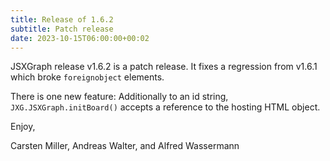 ```yaml
---
title: Release of 1.6.2
subtitle: Patch release
date: 2023-10-15T06:00:00+00:02
---
```


JSXGraph release v1.6.2 is a patch release. It fixes a regression from v1.6.1 which broke `foreignobject` elements.

There is one new feature: Additionally to an id string, `JXG.JSXGraph.initBoard()` accepts a reference to the hosting HTML object.

Enjoy,

Carsten Miller, Andreas Walter, and Alfred Wassermann

